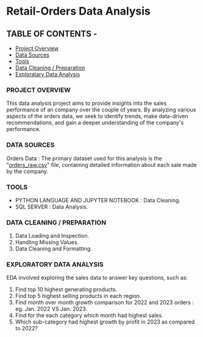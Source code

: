 # Retail-Orders Data Analysis

## TABLE OF CONTENTS -

- [Project Overview](#project-overview)
- [Data Sources](#data-sources)
- [Tools](#tools)
- [Data Cleaning / Preparation](#data-cleaning-/-preparation)
- [Exploratary Data Analysis](#exploratary-data-analysis)

### PROJECT OVERVIEW

This data analysis project aims to provide insights into the sales performance of an company over the couple of years. By analyzing various aspects of the orders data, we seek to identify trends, make data-driven recommendations, and gain a deeper understanding of the company's performance.

### DATA SOURCES

Orders Data : The primary dataset used for this analysis is the "[orders_raw.csv](orders_raw.csv)" file, containing detailed information about each sale made by the company.

### TOOLS

- PYTHON LANGUAGE AND JUPYTER NOTEBOOK : Data Cleaning.
- SQL SERVER : Data Analysis.

### DATA CLEANING / PREPARATION

1. Data Loading and Inspection.
2. Handling Missing Values.
3. Data Cleaning and Formatting.

### EXPLORATORY DATA ANALYSIS

EDA involved exploring the sales data to answer key questions, such as:

1. Find top 10 highest generating products.
2. Find top 5 highest selling products in each region.
3. Find month over month growth comparison for 2022 and 2023 orders : eg. Jan. 2022 VS Jan. 2023.
4. Find for the each category which month had highest sales.
5. Which sub-category had highest growth by profit in 2023 as compared to 2022?

